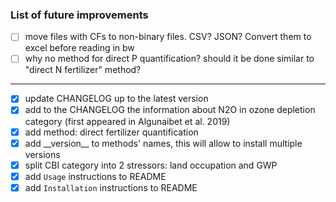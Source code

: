 ### List of future improvements

- [ ] move files with CFs to non-binary files. CSV? JSON? Convert them to excel before reading in bw
- [ ] why no method for direct P quantification? should it be done similar to "direct N fertilizer" method?
---
- [x] update CHANGELOG up to the latest version
- [x] add to the CHANGELOG the information about N2O in ozone depletion category (first appeared in Algunaibet et al. 2019)
- [x] add method: direct fertilizer quantification
- [x] add \_\_version__ to methods' names, this will allow to install multiple versions
- [x] split CBI category into 2 stressors: land occupation and GWP
- [x] add `Usage` instructions to README
- [x] add `Installation` instructions to README
